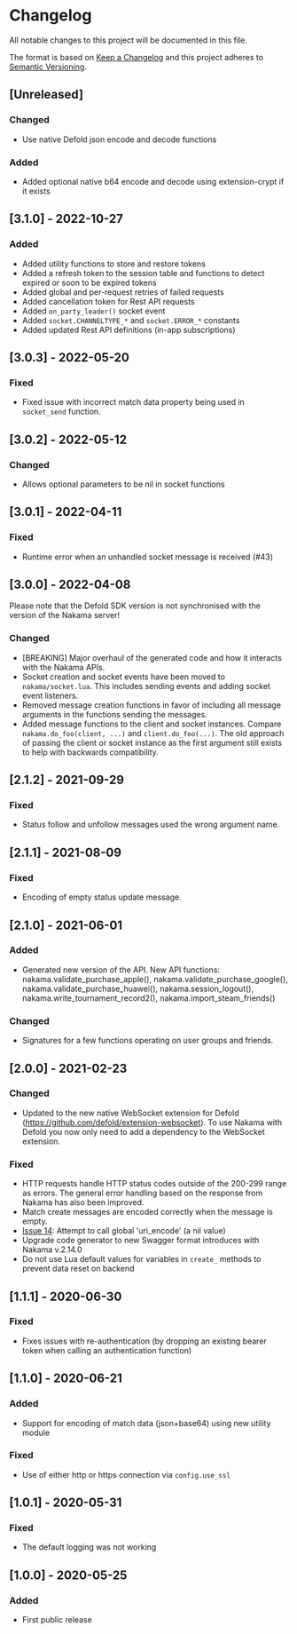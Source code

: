 # Changelog

All notable changes to this project will be documented in this file.

The format is based on [Keep a Changelog](http://keepachangelog.com/en/1.0.0/)
and this project adheres to [Semantic Versioning](http://semver.org/spec/v2.0.0.html).

## [Unreleased]
### Changed
- Use native Defold json encode and decode functions

### Added
- Added optional native b64 encode and decode using extension-crypt if it exists

## [3.1.0] - 2022-10-27
### Added
- Added utility functions to store and restore tokens
- Added a refresh token to the session table and functions to detect expired or soon to be expired tokens
- Added global and per-request retries of failed requests
- Added cancellation token for Rest API requests
- Added `on_party_leader()` socket event
- Added `socket.CHANNELTYPE_*` and `socket.ERROR_*` constants
- Added updated Rest API definitions (in-app subscriptions)

## [3.0.3] - 2022-05-20
### Fixed
- Fixed issue with incorrect match data property being used in `socket_send` function.

## [3.0.2] - 2022-05-12
### Changed
- Allows optional parameters to be nil in socket functions


## [3.0.1] - 2022-04-11
### Fixed
- Runtime error when an unhandled socket message is received (#43)


## [3.0.0] - 2022-04-08
Please note that the Defold SDK version is not synchronised with the version of the Nakama server!

### Changed
- [BREAKING] Major overhaul of the generated code and how it interacts with the Nakama APIs.
- Socket creation and socket events have been moved to `nakama/socket.lua`. This includes sending events and adding socket event listeners.
- Removed message creation functions in favor of including all message arguments in the functions sending the messages.
- Added message functions to the client and socket instances. Compare `nakama.do_foo(client, ...)` and `client.do_foo(...)`. The old approach of passing the client or socket instance as the first argument still exists to help with backwards compatibility.


## [2.1.2] - 2021-09-29
### Fixed
- Status follow and unfollow messages used the wrong argument name.


## [2.1.1] - 2021-08-09
### Fixed
- Encoding of empty status update message.


## [2.1.0] - 2021-06-01
### Added
- Generated new version of the API. New API functions: nakama.validate_purchase_apple(), nakama.validate_purchase_google(), nakama.validate_purchase_huawei(), nakama.session_logout(), nakama.write_tournament_record2(), nakama.import_steam_friends()

### Changed
- Signatures for a few functions operating on user groups and friends.


## [2.0.0] - 2021-02-23
### Changed
- Updated to the new native WebSocket extension for Defold (https://github.com/defold/extension-websocket). To use Nakama with Defold you now only need to add a dependency to the WebSocket extension.

### Fixed
- HTTP requests handle HTTP status codes outside of the 200-299 range as errors. The general error handling based on the response from Nakama has also been improved.
- Match create messages are encoded correctly when the message is empty.
- [Issue 14](https://github.com/heroiclabs/nakama-defold/issues/14): Attempt to call global 'uri_encode' (a nil value)
- Upgrade code generator to new Swagger format introduces with Nakama v.2.14.0
- Do not use Lua default values for variables in `create_` methods to prevent data reset on backend


## [1.1.1] - 2020-06-30
### Fixed
- Fixes issues with re-authentication (by dropping an existing bearer token when calling an authentication function)


## [1.1.0] - 2020-06-21
### Added
- Support for encoding of match data (json+base64) using new utility module

### Fixed
- Use of either http or https connection via `config.use_ssl`


## [1.0.1] - 2020-05-31
### Fixed
- The default logging was not working


## [1.0.0] - 2020-05-25
### Added
- First public release
